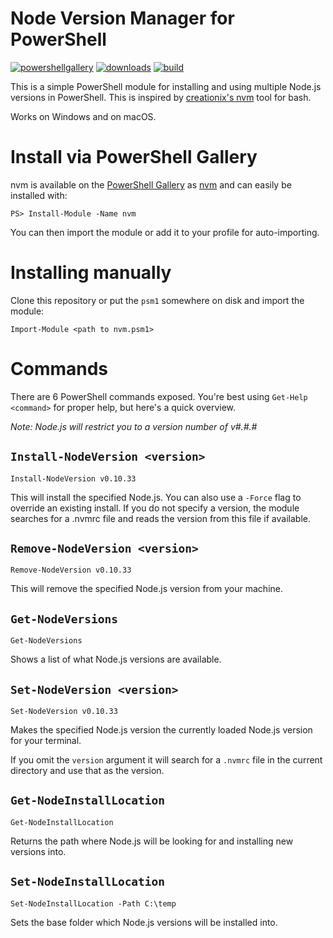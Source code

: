 # Node Version Manager for PowerShell

[![powershellgallery](https://img.shields.io/powershellgallery/v/nvm.svg)](https://www.powershellgallery.com/packages/nvm)
[![downloads](https://img.shields.io/powershellgallery/dt/nvm.svg?label=downloads)](https://www.powershellgallery.com/packages/nvm)
[![build](https://travis-ci.org/aaronpowell/ps-nvmw.svg?branch=master)](https://travis-ci.org/aaronpowell/ps-nvmw)

This is a simple PowerShell module for installing and using multiple Node.js versions in PowerShell. This is inspired by [creationix's nvm](https://github.com/creationix/nvm) tool for bash.

Works on Windows and on macOS.

# Install via PowerShell Gallery

nvm is available on the [PowerShell Gallery](https://www.powershellgallery.com/) as [nvm](https://www.powershellgallery.com/packages/nvm) and can easily be installed with:

```
PS> Install-Module -Name nvm
```

You can then import the module or add it to your profile for auto-importing.

# Installing manually

Clone this repository or put the `psm1` somewhere on disk and import the module:

    Import-Module <path to nvm.psm1>

# Commands

There are 6 PowerShell commands exposed. You're best using `Get-Help <command>` for proper help, but here's a quick overview.

_Note: Node.js will restrict you to a version number of v#.#.#_

## `Install-NodeVersion <version>`

    Install-NodeVersion v0.10.33

This will install the specified Node.js. You can also use a `-Force` flag to override an existing install. If you do not specify a version, the module searches for a .nvmrc file and reads the version from this file if available.


## `Remove-NodeVersion <version>`

    Remove-NodeVersion v0.10.33

This will remove the specified Node.js version from your machine.

## `Get-NodeVersions`

    Get-NodeVersions

Shows a list of what Node.js versions are available.

## `Set-NodeVersion <version>`

    Set-NodeVersion v0.10.33

Makes the specified Node.js version the currently loaded Node.js version for your terminal.

If you omit the `version` argument it will search for a `.nvmrc` file in the current directory and use that as the version.

## `Get-NodeInstallLocation`

    Get-NodeInstallLocation

Returns the path where Node.js will be looking for and installing new versions into.

## `Set-NodeInstallLocation`

    Set-NodeInstallLocation -Path C:\temp

Sets the base folder which Node.js versions will be installed into.

